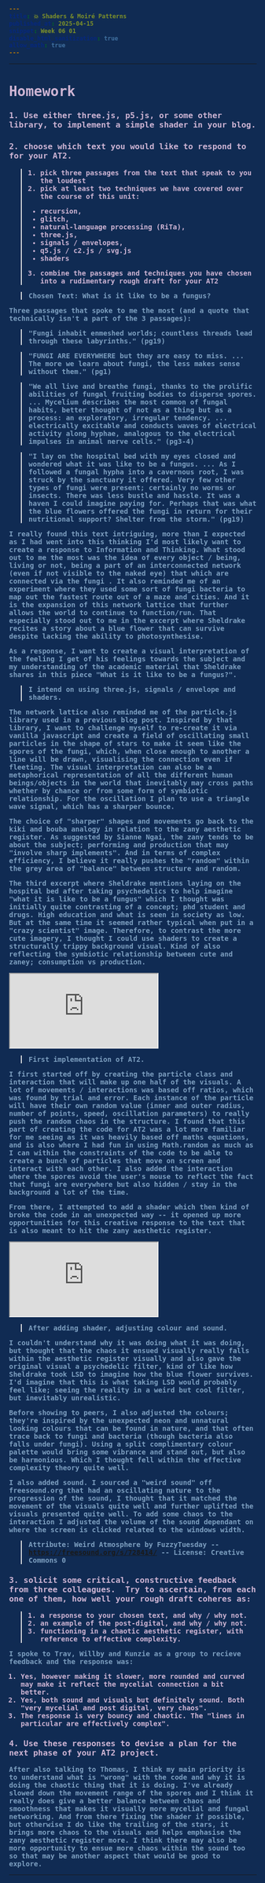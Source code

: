```yaml
---
title: 💥 Shaders & Moiré Patterns
published_at: 2025-04-15
snippet: Week 06 01
disable_html_sanitization: true
allow_math: true
---
```


<style>
  @import url('https://fonts.googleapis.com/css2?family=Cutive+Mono&display=swap');
  @import url('https://use.typekit.net/jyw5vxq.css');

h1, h3, h4, p, pre, ul, li, .notranslate {
  /* font-family: "Cutive Mono", monospace;
  font-weight: 700;
  font-style: normal; */

  font-family: "prestige-elite-std", monospace;
  font-weight: 600;
  font-style: normal;
  color:#CEB5D4;
}

 .text-gray-500, .markdown-body blockquote {color:#E872B0}
 .markdown-body {background-color:#102B53;}
  html {background-color:#102B53;}
  h1 {; font-weight: 800;}
  p, pre, ul {color:#7D9FC0;}
  .markdown-body a {color:#4E7AB1; text-decoration:underline;}

  .notranslate, text {
    color: #102B53;
    font-weight: 800;
  }


</style>

---

# Homework

### 1. Use either three.js, p5.js, or some other library, to implement a simple shader in your blog.

<div id="torusstar" style="margin-bottom:5%;"></div>

### 2. choose which text you would like to respond to for your AT2.  

> 1. pick three passages from the text that speak to you the loudest
> 2. pick at least two techniques we have covered over the course of this unit:
>
> - recursion,
> - glitch,
> - natural-language processing (RiTa),
> - three.js,
> - signals / envelopes,
> - q5.js / c2.js / svg.js
> - shaders
>
> 3. combine the passages and techniques you have chosen into a rudimentary rough draft for your AT2

> Chosen Text: What is it like to be a fungus?

Three passages that spoke to me the most (and a quote that technically isn't a part of the 3 passages):

> "Fungi inhabit enmeshed worlds; countless threads lead through these labyrinths." (pg19)

> "FUNGI ARE EVERYWHERE but they are easy to miss. ... The more we learn about fungi, the less makes sense without them." (pg1)

> "We all live and breathe fungi, thanks to the prolific abilities of fungal fruiting bodies to disperse spores. ... Mycelium describes the most common of fungal habits, better thought of not as a thing but as a process: an exploratory, irregular tendency. ... electrically excitable and conducts waves of electrical activity along hyphae, analogous to the electrical impulses in animal nerve cells." (pg3-4)

> "I lay on the hospital bed with my eyes closed and wondered what it was like to be a fungus. ... As I followed a fungal hypha into a cavernous root, I was struck by the sanctuary it offered. Very few other types of fungi were present; certainly no worms or insects. There was less bustle and hassle. It was a haven I could imagine paying for. Perhaps that was what the blue flowers offered the fungi in return for their nutritional support? Shelter from the storm." (pg19)

I really found this text intriguing, more than I expected as I had went into this thinking I'd most likely want to create a response to Information and Thinking. What stood out to me the most was the idea of every object / being, living or not, being a part of an interconnected network (even if not visible to the naked eye) that which are connected via the fungi . It also reminded me of an experiment where they used some sort of fungi bacteria to map out the fastest route out of a maze and cities. And it is the expansion of this network lattice that further allows the world to continue to function/run. That especially stood out to me in the excerpt where Sheldrake recites a story about a blue flower that can survive despite lacking the ability to photosynthesise.

As a response, I want to create a visual interpretation of the feeling I get of his feelings towards the subject and my understanding of the academic material that Sheldrake shares in this piece "What is it like to be a fungus?".

> I intend on using three.js, signals / envelope and shaders.

The network lattice also reminded me of the particle.js library used in a previous blog post. Inspired by that library, I want to challenge myself to re-create it via vanilla javascript and create a field of oscillating small particles in the shape of stars to make it seem like the spores of the fungi, which, when close enough to another a line will be drawn, visualising the connection even if fleeting. The visual interpretation can also be a metaphorical representation of all the different human beings/objects in the world that inevitably may cross paths whether by chance or from some form of symbiotic relationship. For the oscillation I plan to use a triangle wave signal, which has a sharper bounce.

The choice of "sharper" shapes and movements go back to the kiki and bouba analogy in relation to the zany aesthetic register. As suggested by Sianne Ngai, the zany tends to be about the subject; performing and production that may "involve sharp implements". And in terms of complex efficiency, I believe it really pushes the "random" within the grey area of "balance" between structure and random.

The third excerpt where Sheldrake mentions laying on the hospital bed after taking psychedelics to help imagine "what it is like to be a fungus" which I thought was initially quite contrasting of a concept; phd student and drugs. High education and what is seen in society as low. But at the same time it seemed rather typical when put in a "crazy scientist" image. Therefore, to contrast the more cute imagery, I thought I could use shaders to create a structurally trippy background visual. Kind of also reflecting the symbiotic relationship between cute and zaney; consumption vs production.

<iframe id="w06-01" src="https://sams4m-comm2747-at2.deno.dev/ver0/"></iframe>

> First implementation of AT2.

<div id="codeblock0"> </div>

I first started off by creating the particle class and interaction that will make up one half of the visuals. A lot of movements / interactions was based off ratios, which was found by trial and error. Each instance of the particle will have their own random value (inner and outer radius, number of points, speed, oscillation parameters) to really push the random chaos in the structure. I found that this part of creating the code for AT2 was a lot more familiar for me seeing as it was heavily based off maths equations, and is also where I had fun in using Math.random as much as I can within the constraints of the code to be able to create a bunch of particles that move on screen and interact with each other. I also added the interaction where the spores avoid the user's mouse to reflect the fact that fungi are everywhere but also hidden / stay in the background a lot of the time.

<script type="module">
const iframe = document.getElementById (`w06-01`)
iframe.width = iframe.parentNode.scrollWidth
iframe.height = iframe.width * 9 / 16 + 42
</script>

From there, I attempted to add a shader which then kind of broke the code in an unexpected way -- it opened up more opportunities for this creative response to the text that is also meant to hit the zany aesthetic register.

<iframe id="w06-02" src="https://sams4m-comm2747-at2.deno.dev/ver1/"></iframe>

> After adding shader, adjusting colour and sound.

<div id="codeblock1"> </div>

I couldn't understand why it was doing what it was doing, but thought that the chaos it ensued visually really falls within the aesthetic register visually and also gave the original visual a psychedelic filter, kind of like how Sheldrake took LSD to imagine how the blue flower survives. I'd imagine that this is what taking LSD would probably feel like; seeing the reality in a weird but cool filter, but inevitably unrealistic.

Before showing to peers, I also adjusted the colours; they're inspired by the unexpected neon and unnatural looking colours that can be found in nature, and that often trace back to fungi and bacteria (though bacteria also falls under fungi). Using a split complimentary colour palette would bring some vibrance and stand out, but also be harmonious. Which I thought fell within the effective complexity theory quite well.

I also added sound. I sourced a "weird sound" off freesound.org that had an oscillating nature to the progression of the sound, I thought that it matched the movement of the visuals quite well and further uplifted the visuals presented quite well. To add some chaos to the interaction I adjusted the volume of the sound dependant on where the screen is clicked related to the windows width.

> Attribute:
> Weird Atmosphere by FuzzyTuesday -- https://freesound.org/s/728414/ -- License: Creative Commons 0

<script type="module">
const iframe = document.getElementById (`w06-02`)
iframe.width = iframe.parentNode.scrollWidth
iframe.height = iframe.width * 9 / 16 + 42
</script>

### 3. solicit some critical, constructive feedback from three colleagues.  Try to ascertain, from each one of them, how well your rough draft coheres as:

> 1. a response to your chosen text, and why / why not.
> 2. an example of the post-digital, and why / why not.
> 3. functioning in a chaotic aesthetic register, with reference to effective complexity.

I spoke to Trav, Willby and Kunzie as a group to recieve feedback and the response was:

1. Yes, however making it slower, more rounded and curved may make it reflect the mycelial connection a bit better.
2. Yes, both sound and visuals but definitely sound. Both "very mycelial and post digital, very chaos".
3. The response is very bouncy and chaotic. The "lines in particular are effectively complex".

### 4. Use these responses to devise a plan for the next phase of your AT2 project.

After also talking to Thomas, I think my main priority is to understand what is "wrong" with the code and why it is doing the chaotic thing that it is doing. I've already slowed down the movement range of the spores and I think it really does give a better balance between chaos and smoothness that makes it visually more mycelial and fungal networking. And from there fixing the shader if possible, but otherwise I do like the trailing of the stars, it brings more chaos to the visuals and helps emphasise the zany aesthetic register more. I think there may also be more opportunity to ensue more chaos within the sound too so that may be another aspect that would be good to explore.

---

<script type="module" id="star"> 
import * as THREE from '/scripts/threejs-master/build/three.module.js';
import { OrbitControls } from '/scripts/threejs-master/examples/jsm/controls/OrbitControls.js';
   
const div = document.getElementById ("torusstar");
const width = div.parentNode.scrollWidth;
const height = width * 9 / 16;

// Basic three.js setup
const scene = new THREE.Scene ()
scene.background = new THREE.Color (0x102B53)
const camera = new THREE.PerspectiveCamera (70, width / height, 0.01, 10)
camera.position.z = 2

const renderer = new THREE.WebGLRenderer ({ antialias: true })
renderer.setSize (width, height)
div.appendChild (renderer.domElement)

const controls = new OrbitControls (camera, renderer.domElement)
controls.enableDamping = true

// Custom shader material
const shaderMaterial = new THREE.ShaderMaterial ({
uniforms: {
u_time: { value: 0.0 }
},
vertexShader: `
uniform float u_time;
varying vec3 vNormal;
varying vec3 vPosition;

      void main() {
        vNormal = normal;

        // Animate the vertices
        vec3 newPosition = position;
        float displacement = sin(position.y * 18.0 + u_time * 2.0) * 0.1;
        newPosition += normal * displacement;

        vPosition = newPosition;
        gl_Position = projectionMatrix * modelViewMatrix * vec4(newPosition, 1.0);
      }

`,
  fragmentShader: `
uniform float u_time;
varying vec3 vNormal;
varying vec3 vPosition;

      void main() {
        // Create a color based on the position and normal
        // multiplying vpos and vec3 makes the pattern and phases more intense
        // creating a moire effect
        vec3 color = 1.0 + 1.5 * sin(u_time * vPosition * 2.0 * vec3(0, 5, 4));
        // vec3 color = 1.0 - (((u_time % 9) % 1) + vPosition + vec3(0, 5, 4));


        // Add some shading based on the normals
        float lighting = dot(normalize(vNormal), normalize(vec3(1.0, 1.0, 1.0)));
        lighting = 0.1 + lighting * 0.5;

        gl_FragColor = vec4(color * lighting, 1.0);
      }

`,
side: THREE.DoubleSide
})

// create a torus knot
const geometry = new THREE.TorusKnotGeometry (5, 4.7, 41, 15,14,4)
const mesh = new THREE.Mesh (geometry, shaderMaterial)
scene.add (mesh)

// add light
const ambientLight = new THREE.AmbientLight(0xffffff, 0.5)
scene.add (ambientLight)

// animation loop
renderer.setAnimationLoop (time => {
shaderMaterial.uniforms.u_time.value = time * 0.001
controls.update ()
renderer.render (scene, camera)
})
</script>

<!-- VER 0 --------------------------------------------------------------------------------------->
<script type="module" id="ver0">
  import { drawStar } from "/drawStar.js";
import { colours } from "./colour.js";

// document styling
document.body.style.margin = 0;
document.body.style.overflow = `hidden`;

// setting up canvas
const cnv = document.getElementById(`canvas`);
cnv.width = window.innerWidth;
cnv.height = window.innerHeight;

const ctx = cnv.getContext(`2d`);

// ----------------------------------------------------------------------- //

// vars
let particleArr = [];
let coli = 0;

// ----------------------------------------------------------------------- //
// MOUSE OBJ; tracks mouse x, y coord
// grab mouse position
let mouse = {
  x: null,
  y: null,
  // the radius will give the particles an area around the
  // mouse which they interact/react with
  radius: (cnv.height / 200) * (cnv.width / 200),
};

// event listener will fire every time the mouse moves and
// fills the mouse object
window.addEventListener("mousemove", function (event) {
  mouse.x = event.x;
  mouse.y = event.y;
});

// ----------------------------------------------------------------------- //
// CLASS: PARTICLE
class Particle {
  constructor(x, y, dirX, dirY, size, npoint) {
    // x coordinate
    this.x = x;
    // y coordinate
    this.y = y;
    // velocity along x
    this.dirX = dirX;
    // velocity along y
    this.dirY = dirY;
    // particle size
    this.size = size;
    // number of points on star
    this.n = npoint;

    // star particle
    this.starParticle = new drawStar(
      this.x,
      this.y,
      this.size - 2,
      this.size + 7,
      this.n
    );

    // Configure star oscillation
    this.starParticle.setOscillation(
      0.7,
      Math.random() * (3 - 2.5) + 2.5,
      0.2 + Math.random() * 0.6
    );
  }

  // method to draw an individual particle
  draw() {
    // colour
    let colour = "#" + colours[1];
    ctx.fillStyle = colour;

    // Update star position to match particle
    this.starParticle.cx = this.x;
    this.starParticle.cy = this.y;

    this.starParticle.update();
  }

  // check particle pos, mouse pos, move the particle and draw
  update() {
    // check particle is still within canvas
    if (this.x > cnv.width || this.x < 0) {
      // turn direction around
      this.dirX = -this.dirX;
    }
    if (this.y > cnv.height || this.y < 0) {
      // turn direction around
      this.dirY = -this.dirY;
    }

    // check for collision detection between mouse & particles
    // circle collision
    // ref: https://developer.mozilla.org/en-US/docs/Games/Techniques/2D_collision_detection

    // checking distance between mouse & particle center point
    let dx = mouse.x - this.x;
    let dy = mouse.y - this.y;

    // a^2 + b^2 = c^2
    let dist = Math.sqrt(dx * dx + dy * dy);

    // checking that particle is far enough from edge of cvs
    // or it'll get stuck
    if (dist < mouse.radius + this.size) {
      // allowing buffer area of particle size (this.size) * 10
      // if mouse is left of particle
      if (mouse.x < this.x && this.x < cnv.width - this.size * 10) {
        // move particle to the right
        this.x += 10;
      }
      // if mouse is right of particle
      if (mouse.x > this.x && this.x > this.size * 10) {
        // move particle to the left
        this.x -= 10;
      }
      // if mouse is above particle
      if (mouse.y < this.y && this.y < cnv.height - this.size * 10) {
        // move particle down
        this.y += 10;
      }
      // if mouse is under particle
      if (mouse.y > this.y && this.y > this.size * 10) {
        // move particle up
        this.x -= 10;
      }
    }
    // moving all the other particles that aren't colliding along too
    this.x += this.dirX;
    this.y += this.dirY;
    // calling draw method to update;
    this.draw();
  }
}

// ----------------------------------------------------------------------- //
// INIT: RANDOMISE VALUES FOR PARTICLES
function init() {
  // number of particles
  let numOf = (cnv.height * cnv.width) / 8000;

  for (let i = 0; i < numOf; i++) {
    // size of particle = random val between 1 & 5
    let size = Math.random() * (5 - 1) + 1;
    // x coord = random value between 0 and cnv width
    // with size * 2 as buffer so it doesn't get stuck
    let x =
      Math.random() * (cnv.width - size * 2 - (0 + size * 2)) + 0 + size * 2;
    let y =
      Math.random() * (cnv.height - size * 2 - (0 + size * 2)) + 0 + size * 2;

    // particle movement speed between -0.5 and 2.5
    let dirX = Math.random() * (2.5 + 0.5) - 0.5;
    let dirY = Math.random() * (2.5 + 0.5) - 0.5;

    // number of points on star
    // random value between 7 and 15
    let n = Math.random() * (15 - 7) + 7;

    // pushing a new instance of Particle with the above defined values
    // into particle array
    particleArr.push(new Particle(x, y, dirX, dirY, size, n));
  }
}

// FUNC: CONNECT
// checking if particles are close enough to connect
function connect() {
  let opacityVal = 0.7;
  // go through every particle
  for (let a = 0; a < particleArr.length; a++) {
    // going through consecutive particles in array
    for (let b = 0; b < particleArr.length; b++) {
      let dist =
        (particleArr[a].x - particleArr[b].x) *
          (particleArr[a].x - particleArr[b].x) +
        (particleArr[a].y - particleArr[b].y) *
          (particleArr[a].y - particleArr[b].y);

      // the smaller the number, the longer the lines,
      // the more particles connected
      if (dist < (cnv.width / 2) * (cnv.height / 2)) {
        opacityVal = 0.7 - dist / 9000;
        ctx.strokeStyle = "rgba(51, 65, 57," + opacityVal + ")";
        ctx.lineWidth = 1;
        //console.log(ctx.lineWidth);
        ctx.beginPath();
        ctx.moveTo(particleArr[a].x, particleArr[a].y);
        ctx.lineTo(particleArr[b].x, particleArr[b].y);
        ctx.stroke();
      }
    }
  }
}

// ----------------------------------------------------------------------- //

// ANIMATION LOOP
function animate() {
  // BACKGROUND STYLE
  //clearing previous frame
  ctx.clearRect(0, 0, innerWidth, innerHeight);
  //ctx.fillStyle = "rgb(255 141 161)";
  ctx.fillStyle = "cornsilk";
  ctx.fillRect(0, 0, innerWidth, innerHeight);

  // update each star particle
  particleArr.forEach((e) => {
    e.update();
  });

  // call the connect func to draw lines
  connect();

  requestAnimationFrame(animate);
}

// call init fill array with randomised particles
init();
// call animate
animate();

// ----------------------------------------------------------------------- //
// web responsive
onresize = () => {
  cnv.width = innerWidth;
  cnv.height = innerHeight;
  mouse.radius = (cnv.height / 200) * (cnv.width / 200);

  init();
};

// mouse out event
// particles stop trying to interact with mouse when it leaves canvas
window.addEventListener("mouseout", function (mouse_event) {
  mouse.x = undefined;
  mouse.y = undefined;
});

// DRAWSTAR.JS----------------------------------------------------------------------- //
const cnv = document.getElementById(`canvas`);
cnv.width = window.innerWidth;
cnv.height = window.innerHeight;

const ctx = cnv.getContext(`2d`);

class drawStar {
  constructor(cx, cy, r1, r2, n) {
    // original x coord
    this.cx = cx;
    // original y coord
    this.cy = cy;
    // new x coord
    this.x = cx;
    // new y coord
    this.y = cy;
    // new inner radius
    this.nR1 = r1;
    // new outer radius
    this.nR2 = r2;
    // current inner radius
    this.r1 = r1;
    // current outer radius
    this.r2 = r2;
    // number of points
    this.n = n;

    // maths
    // starting angle
    this.rot = (Math.PI / 2) * 3;
    // angle between each point
    this.step = Math.PI / n;

    // oscillation par
    // minimum scale factor (50%)
    this.minScale = 0.5;
    // maximum scale factor (150%)
    this.maxScale = 1.5;
    // oscillations per second
    this.freq = 0.5;

    // track start time from when star is created in ms
    this.startT = Date.now();
  }

  // FUNC: TRIANGLE WAVE (0 to 1)
  calcWave() {
    // real elapsed time; seconds
    const elapsedT = (Date.now() - this.startT) / 1000;
    // period = time to create one cycle
    const period = 1 / this.freq;
    // normalized val of time along triangle wave
    const t = (elapsedT % period) / period;
    // If t < 0.5 (first half of the cycle): t * 2 (create line from 0 to 1)
    // If t ≥ 0.5 (second half of the cycle): 2 * (1 - t) (create line from 1 down to 0)
    return t < 0.5 ? 2 * t : 2 * (1 - t);
  }

  draw() {
    ctx.beginPath();
    // reset rotation angle for each draw
    this.rot = (Math.PI / 2) * 3;

    // move to starting star point
    ctx.moveTo(this.cx, this.cy - this.r2);
    // keep repeating process until n points (full circle )
    for (let i = 0; i < this.n; i++) {
      // new x , y; next inner corner
      this.x = this.cx + Math.cos(this.rot) * this.r2;
      this.y = this.cy + Math.sin(this.rot) * this.r2;
      ctx.lineTo(this.x, this.y);
      // moving angle along
      this.rot += this.step;

      // new x, y; next outer point
      this.x = this.cx + Math.cos(this.rot) * this.r1;
      this.y = this.cy + Math.sin(this.rot) * this.r1;
      ctx.lineTo(this.x, this.y);
      this.rot += this.step;
    }
    // closing up star
    ctx.lineTo(this.cx, this.cy - this.r2);
    ctx.closePath();

    // fill star
    ctx.fill();
  }

  update() {
    // Calculate the scale factor using triangle wave
    const sig = this.calcWave();
    const scaleF = this.minScale + sig * (this.maxScale - this.minScale);

    // Apply scale to radii
    this.r1 = this.nR1 * scaleF;
    this.r2 = this.nR2 * scaleF;

    this.draw();
  }

  // Method to change oscillation par
  setOscillation(minScale, maxScale, frequency) {
    this.minScale = minScale;
    this.maxScale = maxScale;
    this.freq = frequency;
  }
}

export { drawStar };

</script>

<!-- VER 1 --------------------------------------------------------------------------------------->
<script type="module" id="ver1">
  import { drawStar } from "/drawStar.js";
import { colours } from "./colour.js";
import * as THREE from "/three.js";
import { OrbitControls } from "/OrbitControls.js";

// document styling
document.body.style.margin = 0;
document.body.style.overflow = `hidden`;

// setting up canvas
const cnv = document.getElementById(`canvas`);
cnv.width = window.innerWidth;
cnv.height = window.innerHeight;

const ctx = cnv.getContext(`2d`);

// Set up scene
const scene = new THREE.Scene();
scene.background = new THREE.Color(0x7252dc);
const camera = new THREE.PerspectiveCamera(
  70,
  cnv.width / cnv.height,
  0.01,
  10
);
camera.position.z = 2;
const renderer = new THREE.WebGLRenderer({ antialias: true });
const clock = new THREE.Clock();

// Setup renderer
// size of renderer
renderer.setSize(window.innerWidth, window.innerHeight);
document.body.appendChild(renderer.domElement);

// styling
renderer.domElement.style.position = "absolute";
renderer.domElement.style.top = "0";
renderer.domElement.style.left = "0";
renderer.domElement.style.zIndex = "-1";

// set up orbit controls
const controls = new OrbitControls(camera, renderer.domElement);
controls.enableDamping = true;

// ----------------------------------------------------------------------- //
// sound
const audioContext = new AudioContext();
// suspend until click
audioContext.suspend();
// volume controls
const gainNode = audioContext.createGain();
// audio
const audioE = new Audio("/weird.wav");
audioE.load();
const source = audioContext.createMediaElementSource(audioE);
// connect audio element to gain node
source.connect(gainNode);
// Connect Gain Node to Destination
gainNode.connect(audioContext.destination);
// preset value ; set at 50%
gainNode.gain.value = 0.5;

// ----------------------------------------------------------------------- //
// GLOBAL VARS
let particleArr = [],
  coli = 0,
  mesh;

// ----------------------------------------------------------------------- //
// SHADER MATERIAL
const shaderMaterial = new THREE.ShaderMaterial({
  uniforms: {
    u_time: { value: 0.0 },
  },
  vertexShader: `
   uniform float u_time;
   varying vec3 vNormal;
   varying vec3 vPosition;
   
         void main() {
           vNormal = normal;
   
           // Animate the vertices
           vec3 newPosition = position;
           float displacement = sin(position.y * 18.0 + u_time * 2.0) * 0.1;
           newPosition += normal * displacement;
   
           vPosition = newPosition;
           gl_Position = projectionMatrix * modelViewMatrix * vec4(newPosition, 1.0);
         }
   
   `,
  fragmentShader: `
   uniform float u_time;
   varying vec3 vNormal;
   varying vec3 vPosition;
   
         void main() {
           // Create a color based on the position and normal
           // multiplying vpos and vec3 makes the pattern and phases more intense
           // creating a moire effect
           vec3 color = 1.0 + 1.5 * sin(u_time * vPosition * 2.0 * vec3(0, 5, 4));
           // vec3 color = 1.0 - (((u_time % 9) % 1) + vPosition + vec3(0, 5, 4));
   
   
           // Add some shading based on the normals
           float lighting = dot(normalize(vNormal), normalize(vec3(1.0, 1.0, 1.0)));
           lighting = 0.1 + lighting * 0.5;
   
           gl_FragColor = vec4(color * lighting, 1.0);
         }
   
   `,
  side: THREE.DoubleSide,
});

// ----------------------------------------------------------------------- //
// MOUSE OBJ; tracks mouse x, y coord
// grab mouse position
let mouse = {
  x: null,
  y: null,
  // the radius will give the particles an area around the
  // mouse which they interact/react with
  radius: (cnv.height / 200) * (cnv.width / 200),
};

// event listener will fire every time the mouse moves and
// fills the mouse object
window.addEventListener("mousemove", function (event) {
  mouse.x = event.x;
  mouse.y = event.y;
});

// ----------------------------------------------------------------------- //
// CLASS: PARTICLE
class Particle {
  constructor(x, y, dirX, dirY, size, npoint) {
    // x coordinate
    this.x = x;
    // y coordinate
    this.y = y;
    // velocity along x
    this.dirX = dirX;
    // velocity along y
    this.dirY = dirY;
    // particle size
    this.size = size;
    // number of points on star
    this.n = npoint;

    // star particle
    this.starParticle = new drawStar(
      this.x,
      this.y,
      this.size - 2,
      this.size + 7,
      this.n
    );

    // Configure star oscillation
    this.starParticle.setOscillation(
      0.7,
      Math.random() * (3 - 2.5) + 2.5,
      0.2 + Math.random() * 0.6
    );
  }

  // method to draw an individual particle
  draw() {
    // colour
    let colour = "#" + colours[coli];
    ctx.fillStyle = colour;

    // Update star position to match particle
    this.starParticle.cx = this.x;
    this.starParticle.cy = this.y;

    this.starParticle.update();
  }

  // check particle pos, mouse pos, move the particle and draw
  update() {
    // check particle is still within canvas
    if (this.x > cnv.width || this.x < 0) {
      // turn direction around
      this.dirX = -this.dirX;
    }
    if (this.y > cnv.height || this.y < 0) {
      // turn direction around
      this.dirY = -this.dirY;
    }

    // check for collision detection between mouse & particles
    // circle collision
    // ref: https://developer.mozilla.org/en-US/docs/Games/Techniques/2D_collision_detection

    // checking distance between mouse & particle center point
    let dx = mouse.x - this.x;
    let dy = mouse.y - this.y;

    // a^2 + b^2 = c^2
    let dist = Math.sqrt(dx * dx + dy * dy);

    // checking that particle is far enough from edge of cvs
    // or it'll get stuck
    if (dist < mouse.radius + this.size) {
      // allowing buffer area of particle size (this.size) * 10
      // if mouse is left of particle
      if (mouse.x < this.x && this.x < cnv.width - this.size * 10) {
        // move particle to the right
        this.x += 10;
      }
      // if mouse is right of particle
      if (mouse.x > this.x && this.x > this.size * 10) {
        // move particle to the left
        this.x -= 10;
      }
      // if mouse is above particle
      if (mouse.y < this.y && this.y < cnv.height - this.size * 10) {
        // move particle down
        this.y += 10;
      }
      // if mouse is under particle
      if (mouse.y > this.y && this.y > this.size * 10) {
        // move particle up
        this.x -= 10;
      }
    }
    // moving all the other particles that aren't colliding along too
    this.x += this.dirX;
    this.y += this.dirY;
    // calling draw method to update;
    this.draw();
  }
}

// ----------------------------------------------------------------------- //
// INIT: RANDOMISE VALUES FOR PARTICLES
function init() {
  // number of particles
  let numOf = (cnv.height * cnv.width) / 8000;

  for (let i = 0; i < numOf; i++) {
    // size of particle = random val between 1 & 5
    let size = Math.random() * (5 - 1) + 1;
    // x coord = random value between 0 and cnv width
    // with size * 2 as buffer so it doesn't get stuck
    let x =
      Math.random() * (cnv.width - size * 2 - (0 + size * 2)) + 0 + size * 2;
    let y =
      Math.random() * (cnv.height - size * 2 - (0 + size * 2)) + 0 + size * 2;

    // particle movement speed between -0.5 and 0.5
    let dirX = Math.random() * (1 + 0.5) - 0.5;
    let dirY = Math.random() * (1 + 0.5) - 0.5;

    // number of points on star
    // random value between 7 and 15
    let n = Math.random() * (15 - 7) + 7;

    // pushing a new instance of Particle with the above defined values
    // into particle array
    particleArr.push(new Particle(x, y, dirX, dirY, size, n));
  }

  // // create a torus knot
  const geometry = new THREE.TorusKnotGeometry(5, 3, 40, 15, 14, 4);
  mesh = new THREE.Mesh(geometry, shaderMaterial);
  // Clear scene of previous meshes
  if (mesh) scene.remove(mesh);
  scene.add(mesh);

  // create plane
  //   const geometry = new THREE.PlaneGeometry(1.6, 0.9);
  //   const mesh = new THREE.Mesh(geometry, shaderMaterial);
  //   scene.add(mesh);

  // add light
  const ambientLight = new THREE.AmbientLight(0xffffff, 0.5);
  scene.add(ambientLight);
}

// FUNC: CONNECT
// checking if particles are close enough to connect
function connect() {
  let opacityVal = 0.7;
  // go through every particle
  for (let a = 0; a < particleArr.length; a++) {
    // going through consecutive particles in array
    for (let b = 0; b < particleArr.length; b++) {
      let dist =
        (particleArr[a].x - particleArr[b].x) *
          (particleArr[a].x - particleArr[b].x) +
        (particleArr[a].y - particleArr[b].y) *
          (particleArr[a].y - particleArr[b].y);

      // the smaller the number, the longer the lines,
      // the more particles connected
      if (dist < (cnv.width / 2) * (cnv.height / 2)) {
        opacityVal = 0.7 - dist / 9000;
        ctx.strokeStyle = "rgba(51, 65, 57," + opacityVal + ")";
        ctx.lineWidth = 1;
        //console.log(ctx.lineWidth);
        ctx.beginPath();
        ctx.moveTo(particleArr[a].x, particleArr[a].y);
        ctx.lineTo(particleArr[b].x, particleArr[b].y);
        ctx.stroke();
      }
    }
  }
}

// ----------------------------------------------------------------------- //

// ANIMATION LOOP
function animate() {
  // BACKGROUND STYLE
  // clearing previous frame
  //   ctx.clearRect(0, 0, innerWidth, innerHeight);
  //   //ctx.fillStyle = "rgb(255 141 161)";
  //   ctx.fillStyle = "#7252DC";
  //   ctx.fillRect(0, 0, innerWidth, innerHeight);

  // Rotate three.js scene
  if (mesh) {
    mesh.rotation.x += 0.005;
    mesh.rotation.y += 0.01;
  }

  // shader update
  shaderMaterial.uniforms.u_time.value = clock.getElapsedTime();
  // render scene
  renderer.render(scene, camera);

  // update orbit controls
  controls.update();

  // update each star particle
  particleArr.forEach((e) => {
    e.update();
  });

  // call the connect func to draw lines
  connect();

  requestAnimationFrame(animate);
}

// call init fill array with randomised particles
init();
// call animate
animate();

// ----------------------------------------------------------------------- //
// web responsive
onresize = () => {
  cnv.width = innerWidth;
  cnv.height = innerHeight;
  mouse.radius = (cnv.height / 200) * (cnv.width / 200);

  // Update renderer and camera
  renderer.setSize(window.innerWidth, window.innerHeight);
  camera.aspect = window.innerWidth / window.innerHeight;
  camera.updateProjectionMatrix();

  init();
};

// mouse out event
// particles stop trying to interact with mouse when it leaves canvas
window.addEventListener("mouseout", function (mouse_event) {
  mouse.x = undefined;
  mouse.y = undefined;
});

// new var to hold new colour index
let newColi;
cnv.addEventListener("click", function cnvClicked() {
  console.log("screen clicked");
  // COLOUR
  // change colour index
  coli = coliRandomiser();
  console.log(coli);

  // SOUND
  if (audioContext.state == "suspended") {
    audioContext.resume();
  } else {
    audioE.play();
    let soundRatio = mouse.x / cnv.width;

    gainNode.gain.value = soundRatio;
  }
});

// FUNC: RANDOM COLOUR INDEX
function coliRandomiser() {
  // compute random colour index
  newColi = Math.floor(Math.random() * colours.length);

  // if the new random index == the current index number
  // call the function again to get a new random index number
  // that is different
  if (newColi == coli) {
    console.log("call recursive");
    return coliRandomiser();
  } else {
    // return new random index
    //randCol= r;
    return newColi;
  }
}

// DRAWSTAR.JS----------------------------------------------------------------------- //
const cnv = document.getElementById(`canvas`);
cnv.width = window.innerWidth;
cnv.height = window.innerHeight;

const ctx = cnv.getContext(`2d`);

class drawStar {
  constructor(cx, cy, r1, r2, n) {
    // original x coord
    this.cx = cx;
    // original y coord
    this.cy = cy;
    // new x coord
    this.x = cx;
    // new y coord
    this.y = cy;
    // new inner radius
    this.nR1 = r1;
    // new outer radius
    this.nR2 = r2;
    // current inner radius
    this.r1 = r1;
    // current outer radius
    this.r2 = r2;
    // number of points
    this.n = n;

    // maths
    // starting angle
    this.rot = (Math.PI / 2) * 3;
    // angle between each point
    this.step = Math.PI / n;

    // oscillation par
    // minimum scale factor (50%)
    this.minScale = 0.5;
    // maximum scale factor (150%)
    this.maxScale = 1.5;
    // oscillations per second
    this.freq = 0.5;

    // track start time from when star is created in ms
    this.startT = Date.now();
  }

  // FUNC: TRIANGLE WAVE (0 to 1)
  calcWave() {
    // real elapsed time; seconds
    const elapsedT = (Date.now() - this.startT) / 1000;
    // period = time to create one cycle
    const period = 1 / this.freq;
    // normalized val of time along triangle wave
    const t = (elapsedT % period) / period;
    // If t < 0.5 (first half of the cycle): t * 2 (create line from 0 to 1)
    // If t ≥ 0.5 (second half of the cycle): 2 * (1 - t) (create line from 1 down to 0)
    return t < 0.5 ? 2 * t : 2 * (1 - t);
  }

  draw() {
    ctx.beginPath();
    // reset rotation angle for each draw
    this.rot = (Math.PI / 2) * 3;

    // move to starting star point
    ctx.moveTo(this.cx, this.cy - this.r2);
    // keep repeating process until n points (full circle )
    for (let i = 0; i < this.n; i++) {
      // new x , y; next inner corner
      this.x = this.cx + Math.cos(this.rot) * this.r2;
      this.y = this.cy + Math.sin(this.rot) * this.r2;
      ctx.lineTo(this.x, this.y);
      // moving angle along
      this.rot += this.step;

      // new x, y; next outer point
      this.x = this.cx + Math.cos(this.rot) * this.r1;
      this.y = this.cy + Math.sin(this.rot) * this.r1;
      ctx.lineTo(this.x, this.y);
      this.rot += this.step;
    }
    // closing up star
    ctx.lineTo(this.cx, this.cy - this.r2);
    ctx.closePath();

    // fill star
    ctx.fill();
  }

  update() {
    // Calculate the scale factor using triangle wave
    const sig = this.calcWave();
    const scaleF = this.minScale + sig * (this.maxScale - this.minScale);

    // Apply scale to radii
    this.r1 = this.nR1 * scaleF;
    this.r2 = this.nR2 * scaleF;

    this.draw();
  }

  // Method to change oscillation par
  setOscillation(minScale, maxScale, frequency) {
    this.minScale = minScale;
    this.maxScale = maxScale;
    this.freq = frequency;
  }
}

export { drawStar };

</script>

<!-- CODE BLOCK READER --------------------------------------------------------------------------->
<script type="module">
   import codeBlockRenderer from "/scripts/codeblock_renderer.js"
   codeBlockRenderer (document, `star`, `torusstar`)
</script>

<script type="module">
   import codeBlockRenderer from "/scripts/codeblock_renderer.js"
   codeBlockRenderer (document, `ver0`, `codeblock0`)
</script>

<script type="module">
   import codeBlockRenderer from "/scripts/codeblock_renderer.js"
   codeBlockRenderer (document, `ver1`, `codeblock1`)
</script>
